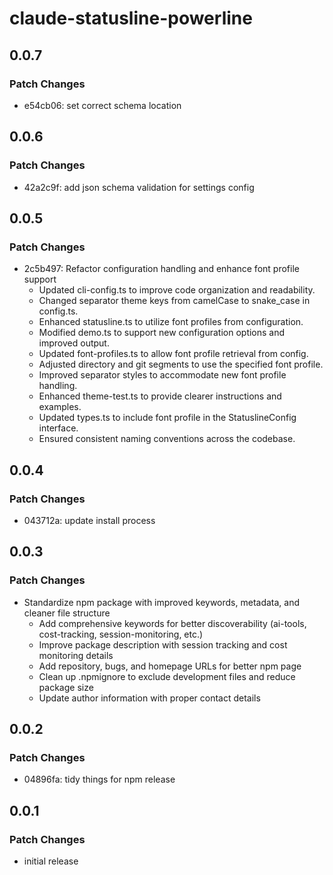 # claude-statusline-powerline

## 0.0.7

### Patch Changes

- e54cb06: set correct schema location

## 0.0.6

### Patch Changes

- 42a2c9f: add json schema validation for settings config

## 0.0.5

### Patch Changes

- 2c5b497: Refactor configuration handling and enhance font profile
  support
  - Updated cli-config.ts to improve code organization and
    readability.
  - Changed separator theme keys from camelCase to snake_case in
    config.ts.
  - Enhanced statusline.ts to utilize font profiles from
    configuration.
  - Modified demo.ts to support new configuration options and improved
    output.
  - Updated font-profiles.ts to allow font profile retrieval from
    config.
  - Adjusted directory and git segments to use the specified font
    profile.
  - Improved separator styles to accommodate new font profile
    handling.
  - Enhanced theme-test.ts to provide clearer instructions and
    examples.
  - Updated types.ts to include font profile in the StatuslineConfig
    interface.
  - Ensured consistent naming conventions across the codebase.

## 0.0.4

### Patch Changes

- 043712a: update install process

## 0.0.3

### Patch Changes

- Standardize npm package with improved keywords, metadata, and
  cleaner file structure
  - Add comprehensive keywords for better discoverability (ai-tools,
    cost-tracking, session-monitoring, etc.)
  - Improve package description with session tracking and cost
    monitoring details
  - Add repository, bugs, and homepage URLs for better npm page
  - Clean up .npmignore to exclude development files and reduce
    package size
  - Update author information with proper contact details

## 0.0.2

### Patch Changes

- 04896fa: tidy things for npm release

## 0.0.1

### Patch Changes

- initial release
